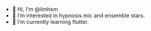 - 👋 Hi, I’m @ilmhsm
- 👀 I’m interested in hypnosis mic and ensemble stars.
- 🌱 I’m currently learning flutter.

